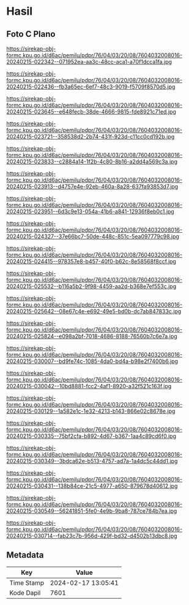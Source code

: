 # Hasil

## Foto C Plano

https://sirekap-obj-formc.kpu.go.id/d6ac/pemilu/pdpr/76/04/03/20/08/7604032008016-20240215-022342--071952ea-aa3c-48cc-aca1-a70f1dcca1fa.jpg

https://sirekap-obj-formc.kpu.go.id/d6ac/pemilu/pdpr/76/04/03/20/08/7604032008016-20240215-022436--fb3a65ec-6ef7-48c3-9019-f5709f8570d5.jpg

https://sirekap-obj-formc.kpu.go.id/d6ac/pemilu/pdpr/76/04/03/20/08/7604032008016-20240215-023645--e648fecb-38de-4666-9815-fde8921c71ed.jpg

https://sirekap-obj-formc.kpu.go.id/d6ac/pemilu/pdpr/76/04/03/20/08/7604032008016-20240215-023721--358538d2-2b74-431f-923d-c11cc0cd192b.jpg

https://sirekap-obj-formc.kpu.go.id/d6ac/pemilu/pdpr/76/04/03/20/08/7604032008016-20240215-023833--c2884a14-1f2b-4c80-8b16-a2dd4a569c3a.jpg

https://sirekap-obj-formc.kpu.go.id/d6ac/pemilu/pdpr/76/04/03/20/08/7604032008016-20240215-023913--d4757e4e-92eb-460a-8a28-637fa93853d7.jpg

https://sirekap-obj-formc.kpu.go.id/d6ac/pemilu/pdpr/76/04/03/20/08/7604032008016-20240215-023951--6d3c9e13-054a-41b6-a841-12936f8eb0c1.jpg

https://sirekap-obj-formc.kpu.go.id/d6ac/pemilu/pdpr/76/04/03/20/08/7604032008016-20240215-024327--37e66bc7-50de-448c-851c-5ea097779c98.jpg

https://sirekap-obj-formc.kpu.go.id/d6ac/pemilu/pdpr/76/04/03/20/08/7604032008016-20240215-024415--978357e8-b457-40f0-b62c-8e58568f8ccf.jpg

https://sirekap-obj-formc.kpu.go.id/d6ac/pemilu/pdpr/76/04/03/20/08/7604032008016-20240215-025532--b116a5b2-9f98-4459-aa2d-b368e7ef553c.jpg

https://sirekap-obj-formc.kpu.go.id/d6ac/pemilu/pdpr/76/04/03/20/08/7604032008016-20240215-025642--08e67c4e-e692-49e5-bd0b-dc7ab847833c.jpg

https://sirekap-obj-formc.kpu.go.id/d6ac/pemilu/pdpr/76/04/03/20/08/7604032008016-20240215-025824--e098a2bf-7018-4686-8188-76560b7c6e7a.jpg

https://sirekap-obj-formc.kpu.go.id/d6ac/pemilu/pdpr/76/04/03/20/08/7604032008016-20240215-030007--bd9fe74c-1085-4da0-bd4a-b98e2f7400b6.jpg

https://sirekap-obj-formc.kpu.go.id/d6ac/pemilu/pdpr/76/04/03/20/08/7604032008016-20240215-030042--10bd8881-fcc2-4af1-8920-a32f521c163f.jpg

https://sirekap-obj-formc.kpu.go.id/d6ac/pemilu/pdpr/76/04/03/20/08/7604032008016-20240215-030129--1a582e1c-1e32-4213-b143-866e02c8678e.jpg

https://sirekap-obj-formc.kpu.go.id/d6ac/pemilu/pdpr/76/04/03/20/08/7604032008016-20240215-030335--75bf2cfa-b892-4d67-b367-1aa4c89cd6f0.jpg

https://sirekap-obj-formc.kpu.go.id/d6ac/pemilu/pdpr/76/04/03/20/08/7604032008016-20240215-030349--3bdca62e-b513-4757-ad7a-1a4dc5c44dd1.jpg

https://sirekap-obj-formc.kpu.go.id/d6ac/pemilu/pdpr/76/04/03/20/08/7604032008016-20240215-030431--138b84ce-21c5-4977-a650-879678d40612.jpg

https://sirekap-obj-formc.kpu.go.id/d6ac/pemilu/pdpr/76/04/03/20/08/7604032008016-20240215-030549--56241851-5fe0-4e9b-9ba8-787ce784b7ea.jpg

https://sirekap-obj-formc.kpu.go.id/d6ac/pemilu/pdpr/76/04/03/20/08/7604032008016-20240215-030714--fab23c7b-956d-429f-bd32-d4502b13dbc8.jpg


## Metadata

| Key        | Value               |
| ---------- | ------------------- |
| Time Stamp | 2024-02-17 13:05:41 |
| Kode Dapil | 7601                |



